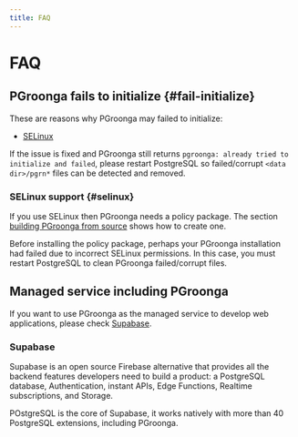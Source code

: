 ```yaml
---
title: FAQ
---
```


# FAQ

## PGroonga fails to initialize {#fail-initialize}

These are reasons why PGroonga may failed to initialize:

  * [SELinux](#selinux)

If the issue is fixed and PGroonga still returns `pgroonga: already tried to initialize and failed`, please restart PostgreSQL so failed/corrupt `<data dir>/pgrn*` files can be detected and removed.

### SELinux support {#selinux}

If you use SELinux then PGroonga needs a policy package. The section [building PGroonga from source](../install/source.html) shows how to create one.

Before installing the policy package, perhaps your PGroonga installation had failed due to incorrect SELinux permissions. In this case, you must restart PostgreSQL to clean PGroonga failed/corrupt files.

## Managed service including PGroonga 

If you want to use PGroonga as the managed service to develop web applications, please check [Supabase](https://supabase.com/).

### Supabase 

Supabase is an open source Firebase alternative that provides all the backend features developers need to build a product: a PostgreSQL database, Authentication, instant APIs, Edge Functions, Realtime subscriptions, and Storage.

POstgreSQL is the core of Supabase, it works natively with more than 40 PostgreSQL extensions, including PGroonga.
